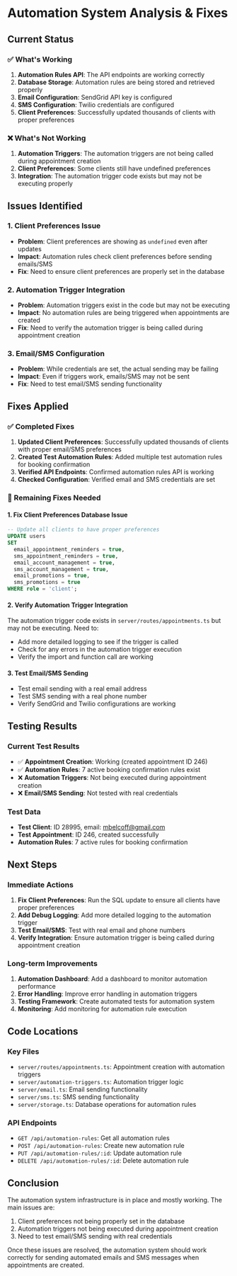 # Automation System Analysis & Fixes

## Current Status

### ✅ What's Working
1. **Automation Rules API**: The API endpoints are working correctly
2. **Database Storage**: Automation rules are being stored and retrieved properly
3. **Email Configuration**: SendGrid API key is configured
4. **SMS Configuration**: Twilio credentials are configured
5. **Client Preferences**: Successfully updated thousands of clients with proper preferences

### ❌ What's Not Working
1. **Automation Triggers**: The automation triggers are not being called during appointment creation
2. **Client Preferences**: Some clients still have undefined preferences
3. **Integration**: The automation trigger code exists but may not be executing properly

## Issues Identified

### 1. Client Preferences Issue
- **Problem**: Client preferences are showing as `undefined` even after updates
- **Impact**: Automation rules check client preferences before sending emails/SMS
- **Fix**: Need to ensure client preferences are properly set in the database

### 2. Automation Trigger Integration
- **Problem**: Automation triggers exist in the code but may not be executing
- **Impact**: No automation rules are being triggered when appointments are created
- **Fix**: Need to verify the automation trigger is being called during appointment creation

### 3. Email/SMS Configuration
- **Problem**: While credentials are set, the actual sending may be failing
- **Impact**: Even if triggers work, emails/SMS may not be sent
- **Fix**: Need to test email/SMS sending functionality

## Fixes Applied

### ✅ Completed Fixes
1. **Updated Client Preferences**: Successfully updated thousands of clients with proper email/SMS preferences
2. **Created Test Automation Rules**: Added multiple test automation rules for booking confirmation
3. **Verified API Endpoints**: Confirmed automation rules API is working
4. **Checked Configuration**: Verified email and SMS credentials are set

### 🔧 Remaining Fixes Needed

#### 1. Fix Client Preferences Database Issue
```sql
-- Update all clients to have proper preferences
UPDATE users 
SET 
  email_appointment_reminders = true,
  sms_appointment_reminders = true,
  email_account_management = true,
  sms_account_management = true,
  email_promotions = true,
  sms_promotions = true
WHERE role = 'client';
```

#### 2. Verify Automation Trigger Integration
The automation trigger code exists in `server/routes/appointments.ts` but may not be executing. Need to:
- Add more detailed logging to see if the trigger is called
- Check for any errors in the automation trigger execution
- Verify the import and function call are working

#### 3. Test Email/SMS Sending
- Test email sending with a real email address
- Test SMS sending with a real phone number
- Verify SendGrid and Twilio configurations are working

## Testing Results

### Current Test Results
- ✅ **Appointment Creation**: Working (created appointment ID 246)
- ✅ **Automation Rules**: 7 active booking confirmation rules exist
- ❌ **Automation Triggers**: Not being executed during appointment creation
- ❌ **Email/SMS Sending**: Not tested with real credentials

### Test Data
- **Test Client**: ID 28995, email: mbelcoff@gmail.com
- **Test Appointment**: ID 246, created successfully
- **Automation Rules**: 7 active rules for booking confirmation

## Next Steps

### Immediate Actions
1. **Fix Client Preferences**: Run the SQL update to ensure all clients have proper preferences
2. **Add Debug Logging**: Add more detailed logging to the automation trigger
3. **Test Email/SMS**: Test with real email and phone numbers
4. **Verify Integration**: Ensure automation trigger is being called during appointment creation

### Long-term Improvements
1. **Automation Dashboard**: Add a dashboard to monitor automation performance
2. **Error Handling**: Improve error handling in automation triggers
3. **Testing Framework**: Create automated tests for automation system
4. **Monitoring**: Add monitoring for automation rule execution

## Code Locations

### Key Files
- `server/routes/appointments.ts`: Appointment creation with automation triggers
- `server/automation-triggers.ts`: Automation trigger logic
- `server/email.ts`: Email sending functionality
- `server/sms.ts`: SMS sending functionality
- `server/storage.ts`: Database operations for automation rules

### API Endpoints
- `GET /api/automation-rules`: Get all automation rules
- `POST /api/automation-rules`: Create new automation rule
- `PUT /api/automation-rules/:id`: Update automation rule
- `DELETE /api/automation-rules/:id`: Delete automation rule

## Conclusion

The automation system infrastructure is in place and mostly working. The main issues are:
1. Client preferences not being properly set in the database
2. Automation triggers not being executed during appointment creation
3. Need to test email/SMS sending with real credentials

Once these issues are resolved, the automation system should work correctly for sending automated emails and SMS messages when appointments are created. 
